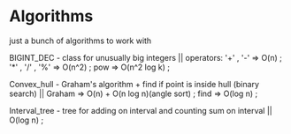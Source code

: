 # Algorithms
just a bunch of algorithms to work with


BIGINT_DEC - class for unusually big integers || operators: '+' , '-' => O(n) ; '\*' , '/' , '%' =>  O(n^2) ; pow => O(n^2 log k) ;



Convex_hull - Graham's algorithm + find if point is inside hull (binary search) || Graham => O(n) + O(n log n)(angle sort) ; find => O(log n) ;

Interval_tree - tree for adding on interval and counting sum on interval || O(log n) ;

